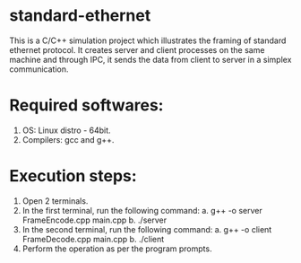 # standard-ethernet
This is a C/C++ simulation project which illustrates the framing of standard ethernet protocol. It creates server and client processes on the same machine and through IPC, it sends the data from client to server in a simplex communication.

# Required softwares:
1. OS: Linux distro - 64bit.
2. Compilers: gcc and g++.

# Execution steps:
1. Open 2 terminals.
2. In the first terminal, run the following command:
  a. g++ -o server FrameEncode.cpp main.cpp
  b. ./server
3. In the second terminal, run the following command:
  a. g++ -o client FrameDecode.cpp main.cpp
  b. ./client
4. Perform the operation as per the program prompts.
